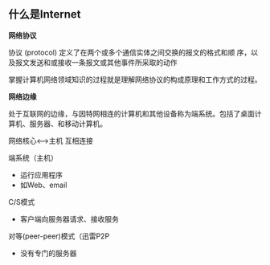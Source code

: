 ## 什么是Internet

**网络协议**

协议 (protocol) 定义了在两个或多个通信实体之间交换的报文的格式和顺 序，以及报文发送和或接收一条报文或其他事件所采取的动作

掌握计算机网络领域知识的过程就是理解网络协议的构成原理和工作方式的过程。

**网络边缘**

处于互联网的边缘，与因特网相连的计算机和其他设备称为端系统。包括了桌面计算机、服务器、和移动计算机。

网络核心<——>主机 互相连接

端系统（主机）

+ 运行应用程序
+ 如Web、email

C/S模式

+ 客户端向服务器请求、接收服务

对等(peer-peer)模式（迅雷P2P

+ 没有专门的服务器

  

